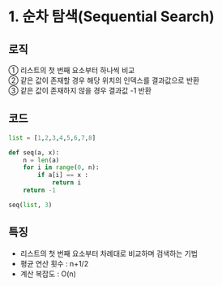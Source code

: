 # 1. 순차 탐색(Sequential Search)
## 로직
① 리스트의 첫 번째 요소부터 하나씩 비교  
② 같은 값이 존재할 경우 해당 위치의 인덱스를 결과값으로 반환  
③ 같은 값이 존재하지 않을 경우 결과값 -1 반환  
## 코드
~~~python
list = [1,2,3,4,5,6,7,8]

def seq(a, x):
    n = len(a)
    for i in range(0, n):
        if a[i] == x :
            return i
    return -1

seq(list, 3)
~~~
## 특징
- 리스트의 첫 번째 요소부터 차례대로 비교하며 검색하는 기법
- 평균 연산 횟수 : n+1/2  
- 계산 복잡도 : O(n)  
